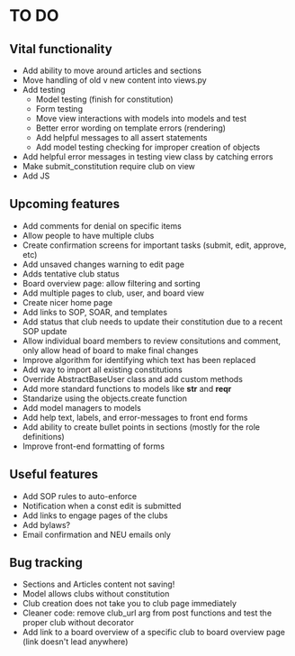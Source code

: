 # TO DO

## Vital functionality
- Add ability to move around articles and sections
- Move handling of old v new content into views.py
- Add testing
    - Model testing (finish for constitution)
    - Form testing
    - Move view interactions with models into models and test
    - Better error wording on template errors (rendering)
    - Add helpful messages to all assert statements
    - Add model testing checking for improper creation of objects
- Add helpful error messages in testing view class by catching errors
- Make submit_constitution require club on view
- Add JS


## Upcoming features
- Add comments for denial on specific items
- Allow people to have multiple clubs
- Create confirmation screens for important tasks (submit, edit, approve, etc)
- Add unsaved changes warning to edit page
- Adds tentative club status
- Board overview page: allow filtering and sorting
- Add multiple pages to club, user, and board view
- Create nicer home page
- Add links to SOP, SOAR, and templates
- Add status that club needs to update their constitution due to a recent SOP update
- Allow individual board members to review consitutions and comment, only allow head of board to make final changes
- Improve algorithm for identifying which text has been replaced
- Add way to import all existing constitutions
- Override AbstractBaseUser class and add custom methods
- Add more standard functions to models like __str__ and __reqr__
- Standarize using the objects.create function
- Add model managers to models
- Add help text, labels, and error-messages to front end forms
- Add ability to create bullet points in sections (mostly for the role definitions)
- Improve front-end formatting of forms


## Useful features
- Add SOP rules to auto-enforce
- Notification when a const edit is submitted
- Add links to engage pages of the clubs
- Add bylaws?
- Email confirmation and NEU emails only


## Bug tracking
- Sections and Articles content not saving!
- Model allows clubs without constitution
- Club creation does not take you to club page immediately
- Cleaner code: remove club_url arg from post functions and test the proper club without decorator
- Add link to a board overview of a specific club to board overview page (link doesn't lead anywhere)
